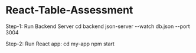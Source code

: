 # React-Table-Assessment

Step-1:
Run Backend Server
	cd backend
	json-server --watch db.json --port 3004

Step-2:
Run React app:
	cd my-app
	npm start
	
